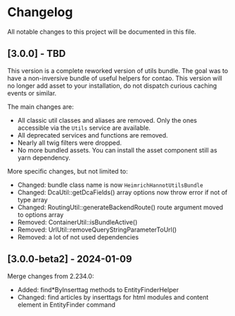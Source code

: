 # Changelog

All notable changes to this project will be documented in this file.




## [3.0.0] - TBD
This version is a complete reworked version of utils bundle. 
The goal was to have a non-inversive bundle of useful helpers for contao.
This version will no longer add asset to your installation, do not dispatch curious caching events or similar.

The main changes are:
- All classic util classes and aliases are removed. Only the ones accessible via the `Utils` service are available.
- All deprecated services and functions are removed.
- Nearly all twig filters were dropped.
- No more bundled assets. You can install the asset component still as yarn dependency.

More specific changes, but not limited to:
- Changed: bundle class name is now `HeimrichHannotUtilsBundle`
- Changed: DcaUtil::getDcaFields() array options now throw error if not of type array
- Changed: RoutingUtil::generateBackendRoute() route argument moved to options array
- Removed: ContainerUtil::isBundleActive()
- Removed: UrlUtil::removeQueryStringParameterToUrl()
- Removed: a lot of not used dependencies

## [3.0.0-beta2] - 2024-01-09
Merge changes from 2.234.0: 
- Added: find*ByInserttag methods to EntityFinderHelper
- Changed: find articles by inserttags for html modules and content element in EntityFinder command

